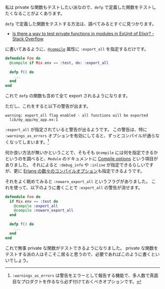 私は private な関数もテストしたい派なので、`defp` で定義した関数をテストしたくなることがよくあります。

`defp` で定義した関数をテストする方法は、調べてみるとすぐに見つかります。

- [Is there a way to test private functions in modules in ExUnit of Elixir? - Stack Overflow](https://stackoverflow.com/a/44125023)

に書いてあるように、[`@compile`](https://hexdocs.pm/elixir/Module.html#module-compile) 属性に `:export_all` を指定するだけです。

```elixir
defmodule Foo do
  @compile if Mix.env == :test, do: :export_all
  
  defp f() do
    ...
  end
end
```

これで `defp` の関数も含めて全て export されるようになります。

ただし、これをすると以下の警告が出ます。

```
warning: export_all flag enabled - all functions will be exported
  lib/my_app/my_app.ex:1
```

`:export_all` が指定されていると警告が出るようです。
この警告は、特に `:warnings_as_errors` オプションを有効にしてると、ずっとコンパイルが通らなくなってしまいます。[^1]

[^1]: `:warnings_as_errors` は警告をエラーとして報告する機能で、多人数で真面目なプロダクトを作るなら必ず付けておくべきオプションです。

何か良い方法が無いかということで、そもそも `@compile` には何を指定できるかというのを調べると、`Module` のドキュメントに [Compile options](https://hexdocs.pm/elixir/Module.html#module-compile) という項目がありました。
それによると `:debug_info` や `:inline` が指定できるらしいですが、更に [Erlang の数々のコンパイルオプション](http://erlang.org/doc/man/compile.html#file-2)も指定できるようです。

それをよく眺めてみると `:nowarn_export_all` というフラグがありました。
これを使って、以下のように書くことで `:export_all` の警告が消せます。

```elixir
defmodule Foo do
  if Mix.env == :test do
    @compile :export_all
    @compile :nowarn_export_all
  end
  
  defp f() do
    ...
  end
end
```

これで無事 private な関数がテストできるようになりました。
private な関数をテストする派の人はそこそこ居ると思うので、必要であればこのように書くといいでしょう。
